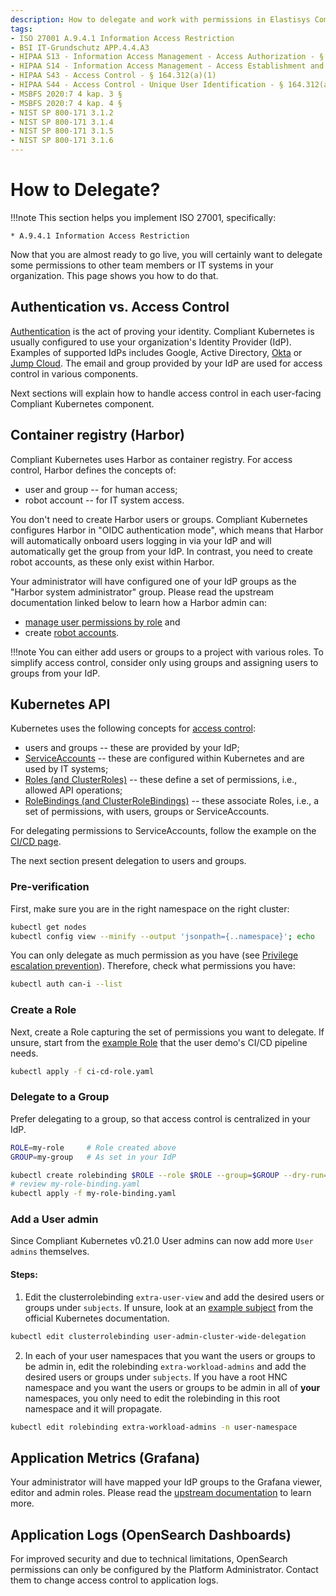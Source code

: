 ```yaml
---
description: How to delegate and work with permissions in Elastisys Compliant Kubernetes, the security-focused Kubernetes distribution.
tags:
- ISO 27001 A.9.4.1 Information Access Restriction
- BSI IT-Grundschutz APP.4.4.A3
- HIPAA S13 - Information Access Management - Access Authorization - § 164.308(a)(4)(ii)(B)
- HIPAA S14 - Information Access Management - Access Establishment and Modification - § 164.308(a)(4)(ii)(C)
- HIPAA S43 - Access Control - § 164.312(a)(1)
- HIPAA S44 - Access Control - Unique User Identification - § 164.312(a)(2)(i)
- MSBFS 2020:7 4 kap. 3 §
- MSBFS 2020:7 4 kap. 4 §
- NIST SP 800-171 3.1.2
- NIST SP 800-171 3.1.4
- NIST SP 800-171 3.1.5
- NIST SP 800-171 3.1.6
---
```


# How to Delegate?

!!!note
    This section helps you implement ISO 27001, specifically:

    * A.9.4.1 Information Access Restriction

Now that you are almost ready to go live, you will certainly want to delegate some permissions to other team members or IT systems in your organization.
This page shows you how to do that.

## Authentication vs. Access Control

[Authentication](https://en.wikipedia.org/wiki/Authentication) is the act of proving your identity. Compliant Kubernetes is usually configured to use your organization's Identity Provider (IdP). Examples of supported IdPs includes Google, Active Directory, [Okta](https://www.okta.com/) or [Jump Cloud](https://jumpcloud.com/). The email and group provided by your IdP are used for access control in various components.

Next sections will explain how to handle access control in each user-facing Compliant Kubernetes component.

## Container registry (Harbor)

Compliant Kubernetes uses Harbor as container registry. For access control, Harbor defines the concepts of:

* user and group -- for human access;
* robot account -- for IT system access.

You don't need to create Harbor users or groups. Compliant Kubernetes configures Harbor in "OIDC authentication mode", which means that Harbor will automatically onboard users logging in via your IdP and will automatically get the group from your IdP. In contrast, you need to create robot accounts, as these only exist within Harbor.

Your administrator will have configured one of your IdP groups as the "Harbor system administrator" group.
Please read the upstream documentation linked below to learn how a Harbor admin can:

* [manage user permissions by role](https://goharbor.io/docs/2.4.0/administration/managing-users/user-permissions-by-role/) and
* create [robot accounts](https://goharbor.io/docs/2.4.0/administration/robot-accounts/).

!!!note
    You can either add users or groups to a project with various roles. To simplify access control, consider only using groups and assigning users to groups from your IdP.

## Kubernetes API

Kubernetes uses the following concepts for [access control](https://kubernetes.io/docs/reference/access-authn-authz/authentication/):

* users and groups -- these are provided by your IdP;
* [ServiceAccounts](https://kubernetes.io/docs/reference/access-authn-authz/service-accounts-admin/) -- these are configured within Kubernetes and are used by IT systems;
* [Roles (and ClusterRoles)](https://kubernetes.io/docs/reference/access-authn-authz/rbac/#role-and-clusterrole) -- these define a set of permissions, i.e., allowed API operations;
* [RoleBindings (and ClusterRoleBindings)](https://kubernetes.io/docs/reference/access-authn-authz/rbac/#rolebinding-and-clusterrolebinding) -- these associate Roles, i.e., a set of permissions, with users, groups or ServiceAccounts.

For delegating permissions to ServiceAccounts, follow the example on the [CI/CD page](ci-cd.md#external-cicd).

The next section present delegation to users and groups.

### Pre-verification

First, make sure you are in the right namespace on the right cluster:

```bash
kubectl get nodes
kubectl config view --minify --output 'jsonpath={..namespace}'; echo
```

You can only delegate as much permission as you have (see [Privilege escalation prevention](https://kubernetes.io/docs/reference/access-authn-authz/rbac/#privilege-escalation-prevention-and-bootstrapping)). Therefore, check what permissions you have:

```bash
kubectl auth can-i --list
```

### Create a Role

Next, create a Role capturing the set of permissions you want to delegate. If unsure, start from the [example Role](https://github.com/elastisys/compliantkubernetes/blob/main/user-demo/deploy/ci-cd-role.yaml) that the user demo's CI/CD pipeline needs.

```bash
kubectl apply -f ci-cd-role.yaml
```

### Delegate to a Group

Prefer delegating to a group, so that access control is centralized in your IdP.

```bash
ROLE=my-role     # Role created above
GROUP=my-group   # As set in your IdP

kubectl create rolebinding $ROLE --role $ROLE --group=$GROUP --dry-run=client -o yaml > my-role-binding.yaml
# review my-role-binding.yaml
kubectl apply -f my-role-binding.yaml
```

### Add a User admin

Since Compliant Kubernetes v0.21.0 User admins can now add more `User admins` themselves.

#### Steps:

1. Edit the clusterrolebinding `extra-user-view` and add the desired users or groups under `subjects`. If unsure, look at an [example subject](https://kubernetes.io/docs/reference/access-authn-authz/rbac/#referring-to-subjects) from the official Kubernetes documentation.

```bash
kubectl edit clusterrolebinding user-admin-cluster-wide-delegation
```

2. In each of your user namespaces that you want the users or groups to be admin in, edit the rolebinding `extra-workload-admins` and add the desired users or groups under `subjects`. If you have a root HNC namespace and you want the users or groups to be admin in all of **your** namespaces, you only need to edit the rolebinding in this root namespace and it will propagate.

```bash
kubectl edit rolebinding extra-workload-admins -n user-namespace
```

## Application Metrics (Grafana)

Your administrator will have mapped your IdP groups to the Grafana viewer, editor and admin roles.
Please read the [upstream documentation](https://grafana.com/docs/grafana/latest/administration/roles-and-permissions/) to learn more.

## Application Logs (OpenSearch Dashboards)

For improved security and due to technical limitations, OpenSearch permissions can only be configured by the Platform Administrator.
Contact them to change access control to application logs.
